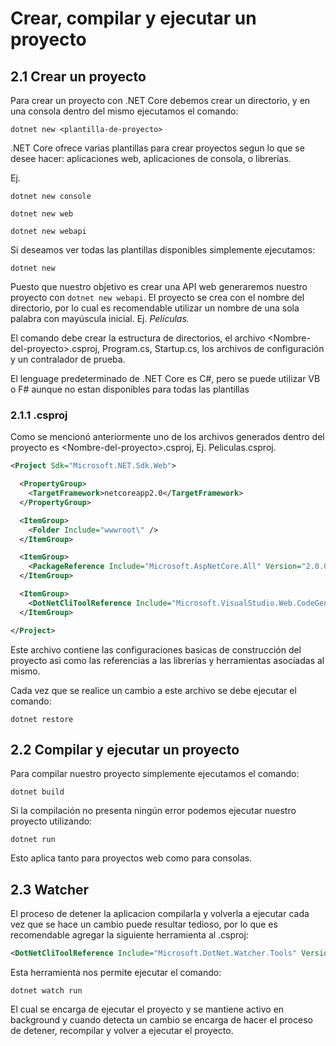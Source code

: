 # Crear, compilar y ejecutar un proyecto

## 2.1 Crear un proyecto

Para crear un proyecto con .NET Core debemos crear un directorio, y en una consola dentro del mismo ejecutamos el comando:

```
dotnet new <plantilla-de-proyecto>
```

.NET Core ofrece varias plantillas para crear proyectos segun lo que se desee hacer: aplicaciones web, aplicaciones de consola, o librerías.

Ej.

```
dotnet new console
```

```
dotnet new web
```

```
dotnet new webapi
```

Si deseamos ver todas las plantillas disponibles simplemente ejecutamos:

```
dotnet new
```

Puesto que nuestro objetivo es crear una API web generaremos nuestro proyecto con `dotnet new webapi`.  El proyecto se crea con el nombre del directorio, por lo cual es recomendable utilizar un nombre de una sola palabra con mayúscula inicial. Ej. _Películas._

El comando debe crear la estructura de directorios, el archivo &lt;Nombre-del-proyecto&gt;.csproj, Program.cs, Startup.cs, los archivos de configuración y un contralador de prueba.

El lenguage predeterminado de .NET Core es C\#, pero se puede utilizar VB o F\# aunque no estan disponibles para todas las plantillas

### 2.1.1 .csproj

Como se mencionó anteriormente uno de los archivos generados dentro del proyecto es &lt;Nombre-del-proyecto&gt;.csproj, Ej. Peliculas.csproj.

```xml
<Project Sdk="Microsoft.NET.Sdk.Web">

  <PropertyGroup>
    <TargetFramework>netcoreapp2.0</TargetFramework>
  </PropertyGroup>

  <ItemGroup>
    <Folder Include="wwwroot\" />
  </ItemGroup>

  <ItemGroup>
    <PackageReference Include="Microsoft.AspNetCore.All" Version="2.0.0" />
  </ItemGroup>

  <ItemGroup>
    <DotNetCliToolReference Include="Microsoft.VisualStudio.Web.CodeGeneration.Tools" Version="2.0.0" />
  </ItemGroup>

</Project>
```

Este archivo contiene las configuraciones basicas de construcción del proyecto asi como las referencias a las librerias y herramientas asociadas al mismo.

Cada vez que se realice un cambio a este archivo se debe ejecutar el comando:

```
dotnet restore
```

## 2.2 Compilar y ejecutar un proyecto

Para compilar nuestro proyecto simplemente ejecutamos el comando:

```
dotnet build
```

Si la compilación no presenta ningún error podemos ejecutar nuestro proyecto utilizando:

```
dotnet run
```

Esto aplica tanto para proyectos web como para consolas.

## 2.3 Watcher

El proceso de detener la aplicacion compilarla y volverla a ejecutar cada vez que se hace un cambio puede resultar tedioso, por lo que es recomendable agregar la siguiente herramienta al .csproj:

```xml
<DotNetCliToolReference Include="Microsoft.DotNet.Watcher.Tools" Version="2.0.0" />
```

Esta herramienta nos permite ejecutar el comando:

```
dotnet watch run
```

El cual se encarga de ejecutar el proyecto y se mantiene activo en background y cuando detecta un cambio se encarga de hacer el proceso de detener, recompilar y volver a ejecutar el proyecto.

